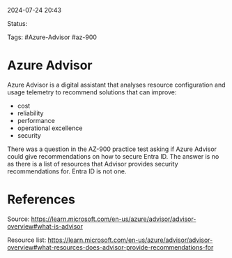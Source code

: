 2024-07-24 20:43

Status:

Tags: #Azure-Advisor #az-900

# Azure Advisor

Azure Advisor is a digital assistant that analyses resource configuration and usage telemetry to recommend solutions that can improve:

- cost
- reliability
- performance
- operational excellence
- security

There was a question in the AZ-900 practice test asking if Azure Advisor could give recommendations on how to secure Entra ID. The answer is no as there is a list of resources that Advisor provides security recommendations for. Entra ID is not one.
# References
Source: https://learn.microsoft.com/en-us/azure/advisor/advisor-overview#what-is-advisor

Resource list: https://learn.microsoft.com/en-us/azure/advisor/advisor-overview#what-resources-does-advisor-provide-recommendations-for